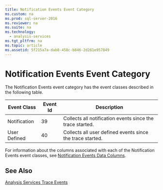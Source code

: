 ```yaml
---
title: Notification Events Event Category
ms.custom: na
ms.prod: sql-server-2016
ms.reviewer: na
ms.suite: na
ms.technology: 
  - analysis-services
ms.tgt_pltfrm: na
ms.topic: article
ms.assetid: 5f215a7a-dab8-458c-b846-2d261e957849
---
```

# Notification Events Event Category
  The Notification Events event category has the event classes described in the following table.  
  
|Event Class|Event Id|Description|  
|-----------------|--------------|-----------------|  
|Notification|39|Collects all notification events since the trace started.|  
|User Defined|40|Collects all user defined events since the trace started.|  
  
 For information about the columns associated with each of the Notification Events event classes, see [Notification Events Data Columns](../../Topics/TopicNameNotContainA/Notification-Events-Data-Columns.md).  
  
## See Also  
 [Analysis Services Trace Events](../../Topics/TopicNameNotContainA/Analysis-Services-Trace-Events.md)  
  
  
